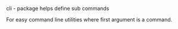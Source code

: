 cli - package helps define sub commands

For easy command line utilities where first argument is a command.
